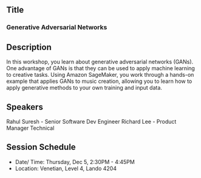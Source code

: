 ## Title
### Generative Adversarial Networks
## Description
In this workshop, you learn about generative adversarial networks (GANs). One advantage of GANs is that they can be used to apply machine learning to creative tasks. Using Amazon SageMaker, you work through a hands-on example that applies GANs to music creation, allowing you to learn how to apply generative methods to your own training and input data.
## Speakers
Rahul Suresh - Senior Software Dev Engineer
Richard Lee - Product Manager Technical 
## Session Schedule
- Date/ Time: Thursday, Dec 5, 2:30PM - 4:45PM
- Location: Venetian, Level 4, Lando 4204
